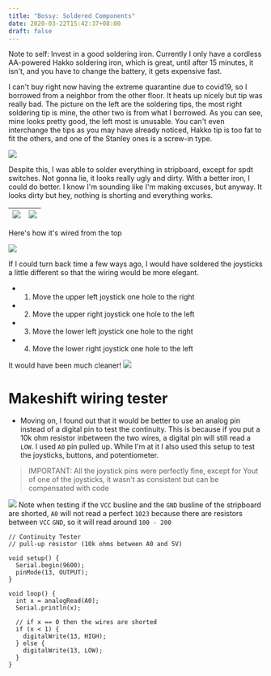 ```yaml
---
title: "Bossy: Soldered Components"
date: 2020-03-22T15:42:37+08:00
draft: false
---
```


Note to self: Invest in a good soldering iron. Currently I only have a cordless AA-powered Hakko soldering iron,
which is great, until after 15 minutes, it isn't, and you have to change the battery, it gets expensive fast.

I can't buy right now having the extreme quarantine due to covid19, so I borrowed from a neighbor from the
other floor. It heats up nicely but tip was really bad. The picture on the left are the soldering tips,
the most right soldering tip is mine, the other two is from what I borrowed. As you can see, mine looks pretty good,
the left most is unusable. You can't even interchange the tips as you may have already noticed, Hakko tip is too fat to fit the others,
and one of the Stanley ones is a screw-in type.

![](/robotics-blog/soldering-irons.jpg)


Despite this, I was able to solder everything in stripboard, except for spdt switches.
Not gonna lie, it looks really ugly and dirty. With a better iron, I could do better. I know I'm
sounding like I'm making excuses, but anyway. It looks dirty but hey, nothing is shorting and everything works.


|![](/robotics-blog/soldered-components-1.jpg)|![](/robotics-blog/soldered-components-2.jpg)|
| ---------- | ---------- |


Here's how it's wired from the top

![](/robotics-blog/soldered-components-3.jpg)

If I could turn back time a few ways ago, I would have soldered the joysticks a little different so that
the wiring would be more elegant.

- 1. Move the upper left joystick one hole to the right
- 2. Move the upper right joystick one hole to the left
- 3. Move the lower left joystick one hole to the right
- 4. Move the lower right joystick one hole to the left

It would have been much cleaner!
![](/robotics-blog/cleaner-wiring.png)


# Makeshift wiring tester
- Moving on, I found out that it would be better to use an analog pin
instead of a digital pin to test the continuity. This is because
if you put a 10k ohm resistor inbetween the two wires, a digital pin will
still read a `LOW`. I used `A0` pin pulled up. While I'm at it I also used
this setup to test the joysticks, buttons, and potentiometer.

> IMPORTANT: All the joystick pins were perfectly fine, except for Yout of one of the joysticks,
it wasn't as consistent but can be compensated with code

![](/robotics-blog/makeshift-tester.png)
Note when testing if the `VCC` busline and the `GND` busline of the stripboard are shorted,
`A0` will not read a perfect `1023` because there are resistors between `VCC`
`GND`, so it will read around `100 - 200`

``` Arduino
// Continuity Tester
// pull-up resistor (10k ohms between A0 and 5V)

void setup() {
  Serial.begin(9600);
  pinMode(13, OUTPUT);
}

void loop() {
  int x = analogRead(A0);
  Serial.println(x);

  // if x == 0 then the wires are shorted
  if (x < 1) {
    digitalWrite(13, HIGH);
  } else {
    digitalWrite(13, LOW);
  }
}
```



